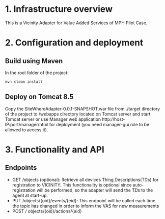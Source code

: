 # 1. Infrastructure overview
This is a Vicinity Adapter for Value Added Services of MPH Pilot Case.

# 2. Configuration and deployment
## Build using Maven

In the root folder of the project:

`mvn clean install`

## Deploy on Tomcat 8.5

Copy the SiteWhereAdapter-0.0.1-SNAPSHOT.war file from ./target directory of the project to /webapps directory located on Tomcat server and start Tomcat server
or 
use Manager web application http://host-IP:port/manager/html for deployment (you need manager-gui role to be allowed to access it).


# 3. Functionality and API

## Endpoints
* GET /objects (optional): Retrieve all devices Thing Descriptions(TDs) for registration to VICINITY. This functionality is optional since auto-registration will be performed, so the adapter will send the TDs to the agent at start-up.
* PUT /objects/{oid}/events/{eid}: This endpoint will be called each time the topic has changed in order to inform the VAS for new measurements
* POST / objects/{oid}/actions/{aid}
